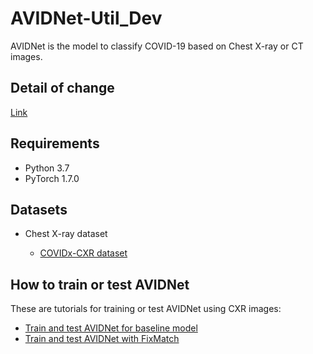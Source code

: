 AVIDNet-Util_Dev
========

AVIDNet is the model to classify COVID-19 based on Chest X-ray or CT images.

## Detail of change

[Link](https://www.notion.so/Util-363be4a8343347f282ea410b52a94cec)

## Requirements

* Python 3.7
* PyTorch 1.7.0

## Datasets

* Chest X-ray dataset

  * [COVIDx-CXR dataset](https://github.com/lindawangg/COVID-Net/blob/master/docs/COVIDx.md)


## How to train or test AVIDNet

These are tutorials for training or test AVIDNet using CXR images:

* [Train and test AVIDNet for baseline model](train_and_test_aivdnet_for_baseline.ipynb)
* [Train and test AVIDNet with FixMatch](train_and_test_aivdnet_with_fixmatch.ipynb)

